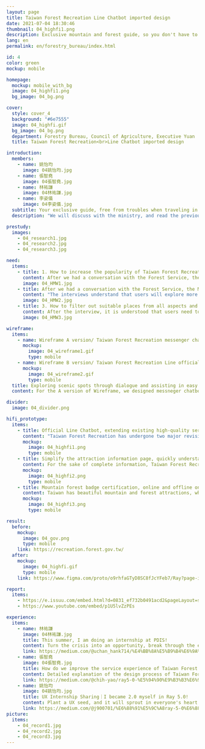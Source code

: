 ```yaml
---
layout: page
title: Taiwan Forest Recreation Line Chatbot imported design
date: 2021-07-04 18:30:46
thumbnail: 04_highfi1.png
description: Exclusive mountain and forest guide, so you don't have to worry about itinerary
lang: en
permalink: en/forestry_bureau/index.html

id: 4
color: green
mockup: mobile

homepage:
  mockup: mobile_with_bg
  image: 04_highfi1.png
  bg_image: 04_bg.png

cover:
  style: cover_4
  background: "#6e7555"
  image: 04_highfi.gif
  bg_image: 04_bg.png
  department: Forestry Bureau, Council of Agriculture, Executive Yuan
  title: Taiwan Forest Recreation<br>Line Chatbot imported design

introduction:
  members:
    - name: 姚怡均
      image: 04姚怡均.jpg
    - name: 張智堯
      image: 04張智堯.jpg
    - name: 林祐謙
      image: 04林祐謙.jpg
    - name: 李姿儀
      image: 04李姿儀.jpg
  subtitle: Your exclusive guide, free from troubles when traveling in the mountains and forests
  description: "We will discuss with the ministry, and read the previous research reports in detail, and find a user experience that can be developed on the topic \"Unused Taiwan Forest Recreation and non-professional\", so we interviewed and found that users will spend more time on the itinerary Therefore, we will propose a more convenient service for users, and the Ministry hopes to be well-known. Therefore, we will provide a Line chatbot to allow users to interact more closely."

prestudy:
  images:
    - 04_research1.jpg
    - 04_research2.jpg
    - 04_research3.jpg

need:
  items:
    - title: 1. How to increase the popularity of Taiwan Forest Recreation so that the service can be extended to all ages
      content: After we had a conversation with the Forest Service, the Ministry will propose to increase the popularity of Taiwan Forest Recreation and make the service suitable for all age groups.
      image: 04_HMW1.jpg
    - title: After we had a conversation with the Forest Service, the Ministry will propose to increase the popularity of Taiwan Forest Recreation and make the service suitable for all age groups.
      content: "The interviews understand that users will explore more information on multiple websites to enrich the itinerary and cross-check the accuracy of the information. Therefore, we will use the advantages of Taiwan Forest Recreation: information timeliness, accuracy, and richness, so that you can use it People can get the information they want through our service."
      image: 04_HMW2.jpg
    - title: 3. How to filter out suitable places from all aspects and help users decide where to go
      content: After the interview, it is understood that users need to spend a lot of time collecting attractions, so we will provide users with different search methods, and provide attractions information push, so that users can explore more mountain and forest attractions in Taiwan.
      image: 04_HMW3.jpg

wireframe:
  items:
    - name: Wireframe A version/ Taiwan Forest Recreation messenger chatbot
      mockup:
        image: 04_wireframe1.gif
        type: mobile
    - name: Wireframe B version/ Taiwan Forest Recreation Line official chatbot
      mockup:
        image: 04_wireframe2.gif
        type: mobile
  title: Exploring scenic spots through dialogue and assisting in easy itinerary planning
  content: For the A version of Wireframe, we designed messneger chatbot to operate on Taiwan Forest Recreation. Since Taiwan Forest Recreation has a wealth of information, we added a chatbot that can interact with users on the website after discussion. On the one hand, we extend the functionality of the website. , On the other hand, it allows users to get immediate assistance when entering the site, simplifying the complexity of using the site. The B version of Wireframe is designed to expand the service in the form of an official Line chatbot, which interactively assists users in selecting suitable attractions. In addition to linking the front, middle and back of the entire itinerary, it also plans to combine online and offline services to allow users to have a complete experience throughout the entire itinerary.

divider:
  image: 04_divider.png

hifi_prototype:
  items:
    - title: Official Line Chatbot, extending existing high-quality services
      content: "Taiwan Forest Recreation has undergone two major revisions and already has most of the functions that satisfy users. Therefore, we have been constantly thinking: \"How to optimize the existing services?\" Rather than directly revamping the current website, we propose the official Line chatbot service method, hoping to extend the existing service to satisfy more website users."
      mockup:
        image: 04_highfi1.png
        type: mobile
    - title: Simplify the attraction information page, quickly understand the must-know information
      content: For the sake of complete information, Taiwan Forest Recreation puts all necessary information on the page as much as possible. And because of the small screen of the mobile phone, too much text will make users feel difficult, so we specially designed a simplified version of the attraction information page, and put the necessary information such as opening and closing of the park, business hours, etc., so that mobile phone users can quickly view the relevant News.
      mockup:
        image: 04_highfi2.png
        type: mobile
    - title: Mountain forest badge certification, online and offline one-stop
      content: Taiwan has beautiful mountain and forest attractions, which attract many people to visit every year. We have designed a complete set of badges to provide users with the ability to collect badges at scenic spots when walking trails and climbing Baiyue, to verify that they have achieved this achievement. We have also discussed with the Forest Service that in the future, we may launch related souvenirs for badge collectors to redeem.
      mockup:
        image: 04_highfi3.png
        type: mobile

result:
  before:
    mockup:
      image: 04_gov.png
      type: mobile
    link: https://recreation.forest.gov.tw/
  after:
    mockup:
      image: 04_highfi.gif
      type: mobile
    link: https://www.figma.com/proto/o9rhfaGTyD8SC8fJcYFeb7/Ray?page-id=0%3A1&node-id=1058%3A2191&viewport=241%2C48%2C0.03&scaling=scale-down&starting-point-node-id=1058%3A2191&show-proto-sidebar=1

report:
  items: 
    - https://e.issuu.com/embed.html?d=0831_ef732b0491acd2&pageLayout=singlePage&u=pdis.tw&hideIssuuLogo=true
    - https://www.youtube.com/embed/p1U5lvZzPEs

experience:
  items:
    - name: 林祐謙
      image: 04林祐謙.jpg
      title: This summer, I am doing an internship at PDIS!
      content: Turn the crisis into an opportunity, break through the existing framework, and communicate with each other with an open mind
      link: https://medium.com/@uchan_hank714/%E4%BB%8A%E5%B9%B4%E6%9A%91%E5%81%87-%E6%88%91%E5%9C%A8pdis%E5%AF%A6%E7%BF%92-fc48d09647d3
    - name: 張智堯
      image: 04張智堯.jpg
      title: How do we improve the service experience of Taiwan Forest Recreation?
      content: Detailed explanation of the design process of Taiwan Forest Recreation and internship experience
      link: https://medium.com/@chih-yao/ray5-0-%E5%94%90%E9%B3%B3%E6%94%BF%E5%A7%94%E8%BE%A6%E5%85%AC%E5%AE%A4%E5%AF%A6%E7%BF%92%E7%B4%80%E9%8C%84-4eb6fbf0d7f
    - name: 姚怡均
      image: 04姚怡均.jpg
      title: UX Internship Sharing｜I became 2.0 myself in Ray 5.0!
      content: Plant a UX seed, and it will sprout in everyone's heart
      link: https://medium.com/@j900701/%E6%88%91%E5%9C%A8ray-5-0%E6%88%90%E7%82%BA2-0%E7%9A%84%E8%87%AA%E5%B7%B1-4a61a127f592
picture:
  items:
    - 04_record1.jpg
    - 04_record2.jpg
    - 04_record3.jpg
---
```

